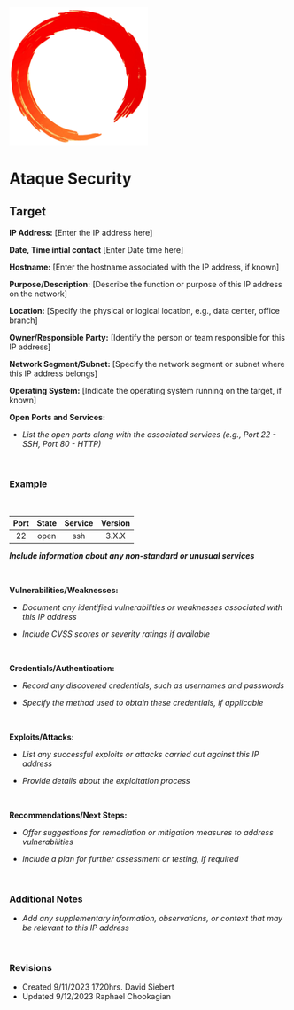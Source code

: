 <img src="./assets/ring.png" width="250">

# Ataque Security

## Target

**IP Address:** [Enter the IP address here]

**Date, Time intial contact** [Enter Date time here]

**Hostname:** [Enter the hostname associated with the IP address, if known]

**Purpose/Description:** [Describe the function or purpose of this IP address on the network]

**Location:** [Specify the physical or logical location, e.g., data center, office branch]

**Owner/Responsible Party:** [Identify the person or team responsible for this IP address]

**Network Segment/Subnet:** [Specify the network segment or subnet where this IP address belongs]

**Operating System:** [Indicate the operating system running on the target, if known]

**Open Ports and Services:**

- *List the open ports along with the associated services (e.g., Port 22 - SSH, Port 80 - HTTP)*

<br>

### Example

<br>

| Port | State | Service | Version |
|:-----------------------:|:-----------------------:|:-----------------------:|:-----------------------:|
| 22 | open | ssh | 3.X.X |

***Include information about any non-standard or unusual services***

<br>

**Vulnerabilities/Weaknesses:**

- *Document any identified vulnerabilities or weaknesses associated with this IP address*

- *Include CVSS scores or severity ratings if available*

<br>

**Credentials/Authentication:**

- *Record any discovered credentials, such as usernames and passwords*

- *Specify the method used to obtain these credentials, if applicable*

<br>

**Exploits/Attacks:**

- *List any successful exploits or attacks carried out against this IP address*

- *Provide details about the exploitation process*

<br>

**Recommendations/Next Steps:**

- *Offer suggestions for remediation or mitigation measures to address vulnerabilities*

- *Include a plan for further assessment or testing, if required*

<br>

### Additional Notes

- *Add any supplementary information, observations, or context that may be relevant to this IP address*

<br>

### Revisions

- Created 9/11/2023 1720hrs. David Siebert
- Updated 9/12/2023 Raphael Chookagian
